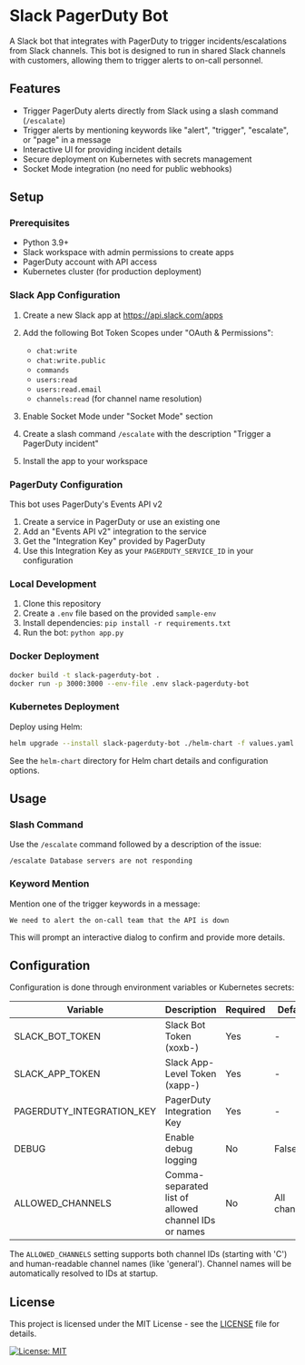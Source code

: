 # Slack PagerDuty Bot

A Slack bot that integrates with PagerDuty to trigger incidents/escalations from Slack channels. This bot is designed to run in shared Slack channels with customers, allowing them to trigger alerts to on-call personnel.

## Features

- Trigger PagerDuty alerts directly from Slack using a slash command (`/escalate`)
- Trigger alerts by mentioning keywords like "alert", "trigger", "escalate", or "page" in a message
- Interactive UI for providing incident details
- Secure deployment on Kubernetes with secrets management
- Socket Mode integration (no need for public webhooks)

## Setup

### Prerequisites

- Python 3.9+
- Slack workspace with admin permissions to create apps
- PagerDuty account with API access
- Kubernetes cluster (for production deployment)

### Slack App Configuration

1. Create a new Slack app at https://api.slack.com/apps
2. Add the following Bot Token Scopes under "OAuth & Permissions":
   - `chat:write`
   - `chat:write.public`
   - `commands`
   - `users:read`
   - `users:read.email`
   - `channels:read` (for channel name resolution)

3. Enable Socket Mode under "Socket Mode" section
4. Create a slash command `/escalate` with the description "Trigger a PagerDuty incident"
5. Install the app to your workspace

### PagerDuty Configuration

This bot uses PagerDuty's Events API v2

1. Create a service in PagerDuty or use an existing one
2. Add an "Events API v2" integration to the service
3. Get the "Integration Key" provided by PagerDuty
4. Use this Integration Key as your `PAGERDUTY_SERVICE_ID` in your configuration


### Local Development

1. Clone this repository
2. Create a `.env` file based on the provided `sample-env`
3. Install dependencies: `pip install -r requirements.txt`
4. Run the bot: `python app.py`

### Docker Deployment

```bash
docker build -t slack-pagerduty-bot .
docker run -p 3000:3000 --env-file .env slack-pagerduty-bot
```

### Kubernetes Deployment

Deploy using Helm:

```bash
helm upgrade --install slack-pagerduty-bot ./helm-chart -f values.yaml
```

See the `helm-chart` directory for Helm chart details and configuration options.

## Usage

### Slash Command

Use the `/escalate` command followed by a description of the issue:

```
/escalate Database servers are not responding
```

### Keyword Mention

Mention one of the trigger keywords in a message:

```
We need to alert the on-call team that the API is down
```

This will prompt an interactive dialog to confirm and provide more details.

## Configuration

Configuration is done through environment variables or Kubernetes secrets:

| Variable | Description | Required | Default |
|----------|-------------|----------|---------|
| SLACK_BOT_TOKEN | Slack Bot Token (xoxb-) | Yes | - |
| SLACK_APP_TOKEN | Slack App-Level Token (xapp-) | Yes | - |
| PAGERDUTY_INTEGRATION_KEY | PagerDuty Integration Key | Yes | - |
| DEBUG | Enable debug logging | No | False |
| ALLOWED_CHANNELS | Comma-separated list of allowed channel IDs or names | No | All channels |

The `ALLOWED_CHANNELS` setting supports both channel IDs (starting with 'C') and human-readable channel names (like 'general'). Channel names will be automatically resolved to IDs at startup.


## License
This project is licensed under the MIT License - see the [LICENSE](LICENSE) file for details.


[![License: MIT](https://img.shields.io/badge/License-MIT-yellow.svg)](LICENSE)
